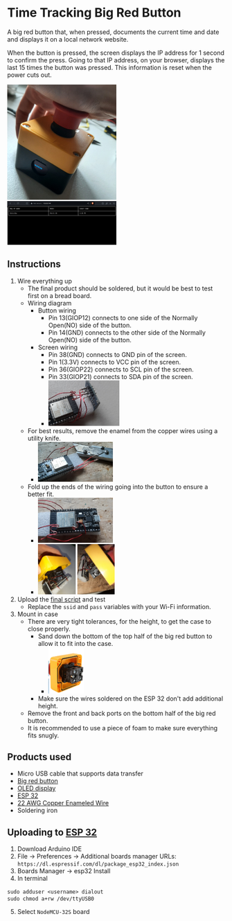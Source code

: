 # Time Tracking Big Red Button
A big red button that, when pressed, documents the current time and date and displays it on a local network website.

When the button is pressed, the screen displays the IP address for 1 second to confirm the press. Going to that IP address, on your browser, displays the last 15 times the button was pressed. This information is reset when the power cuts out.

<img src="./images/final_product.jpeg" alt="Image of final product" width="50%">


<img src="./images/website_screenshot.png" alt="Website screenshot" style="max-width:50%;height:auto;">

## Instructions
1. Wire everything up
	- The final product should be soldered, but it would be best to test first on a bread board.
	- Wiring diagram
		- Button wiring
			- Pin 13(GIOP12) connects to one side of the Normally Open(NO) side of the button.
			- Pin 14(GND) connects to the other side of the Normally Open(NO) side of the button.
		- Screen wiring
			- Pin 38(GND) connects to GND pin of the screen.
			- Pin 1(3.3V) connects to VCC pin of the screen.
			- Pin 36(GIOP22) connects to SCL pin of the screen.
			- Pin 33(GIOP21) connects to SDA pin of the screen.
			- <img src="./images/screen_soldered.jpeg" alt="Final screen soldering" style="max-width:40%;height:auto;">
	- For best results, remove the enamel from the copper wires using a utility knife.
		- <img src="./images/enamel_removed.jpeg" alt="Removed enamel" style="max-width:40%;height:auto;">
	- Fold up the ends of the wiring going into the button to ensure a better fit.
		- <img src="./images/folded_up_ends.jpeg" alt="Folded up wiring ends" style="max-width:40%;height:auto;">
		- <img src="./images/wire_in_button_1.jpeg" alt="Wire in button 1" style="max-width:20%;height:auto;display:inline-block"> <img src="./images/wire_in_button_2.jpeg" alt="Wire in button 2" style="max-width:20%;height:auto;">
1. Upload the [final script](./final_script.ino) and test
	- Replace the `ssid` and `pass` variables with your Wi-Fi information.
1. Mount in case
	- There are very tight tolerances, for the height, to get the case to close properly.
		- Sand down the bottom of the top half of the big red button to allow it to fit into the case.
			- <img src="./images/bottom_of_big_red_button.png" alt="Bottom of the top part of the big red button" style="max-width:20%;height:auto;">
		- Make sure the wires soldered on the ESP 32 don't add additional height.
	- Remove the front and back ports on the bottom half of the big red button.
	- It is recommended to use a piece of foam to make sure everything fits snugly.

## Products used
- Micro USB cable that supports data transfer
- [Big red button](https://www.amazon.com/dp/B078SWQD8K?psc=1&ref=ppx_yo2ov_dt_b_product_details)
- [OLED display](https://www.amazon.com/Hosyond-Display-Self-Luminous-Compatible-Raspberry/dp/B09C5K91H7/ref=sr_1_12_sspa?sr=8-12-spons&sp_csd=d2lkZ2V0TmFtZT1zcF9tdGY&psc=1)
- [ESP 32](https://www.amazon.com/dp/B0718T232Z?psc=1&ref=ppx_yo2ov_dt_b_product_details)
- [22 AWG Copper Enameled Wire](https://www.amazon.com/BNTECHGO-AWG-Magnet-Wire-Transformers/dp/B07DYF89T9/ref=sxin_15_pa_sp_search_thematic_sspa?cv_ct_cx=22%2Bcopper%2Benameled%2Bwire&pd_rd_i=B07DYF53ZN&sbo=RZvfv%2F%2FHxDF%2BO5021pAnSA%3D%3D&sr=1-1-364cf978-ce2a-480a-9bb0-bdb96faa0f61-spons&sp_csd=d2lkZ2V0TmFtZT1zcF9zZWFyY2hfdGhlbWF0aWM)
- Soldering iron

## Uploading to [ESP 32](https://www.amazon.com/gp/product/B0718T232Z/ref=ppx_yo_dt_b_asin_title_o00_s01?ie=UTF8&psc=1)
1. Download Arduino IDE
2. File -> Preferences -> Additional boards manager URLs: `https://dl.espressif.com/dl/package_esp32_index.json`
3. Boards Manager -> esp32 Install
4. In terminal
```
sudo adduser <username> dialout
sudo chmod a+rw /dev/ttyUSB0
```
5. Select `NodeMCU-32S` board
